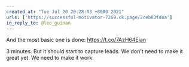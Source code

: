 ```yaml
---
created_at: "Tue Jul 20 20:28:03 +0000 2021"
urls: ['https://successful-motivator-7269.ck.page/2ceb83fdea']
in_reply_to: @leo_guinan
---
```


And the most basic one is done: https://t.co/7AzH64Ejan

3 minutes. But it should start to capture leads. We don't need to make it great yet. We need to make it work.